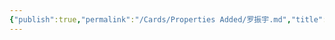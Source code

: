 ```yaml
---
{"publish":true,"permalink":"/Cards/Properties Added/罗振宇.md","title":"🧑罗振宇","created":"2022-08-05","modified":"2023-03-14","published":"2025-07-09T18:23:18.307+08:00","cssclasses":""}
---
```



